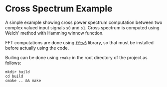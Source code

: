 # Cross Spectrum Example

A simple example showing cross power spectrum computation between two complex valued input signals `s0` and `s1`. Cross spectrum is computed using Welch' method with Hamming winnow function.

FFT computations are done using [`fftw3`](http://www.fftw.org//) library, so that must be installed before actually using the code.

Builing can be done using `cmake` in the root directory of the project as follows:
```
mkdir build
cd build
cmake .. && make
```
